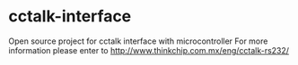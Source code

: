 # cctalk-interface
Open source project for cctalk interface with microcontroller
For more information please enter to http://www.thinkchip.com.mx/eng/cctalk-rs232/
